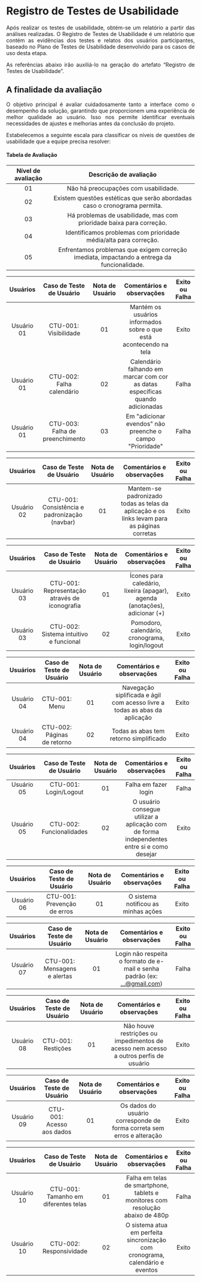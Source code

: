 # Registro de Testes de Usabilidade

<div align="justify">

Após realizar os testes de usabilidade, obtém-se um relatório a partir das análises realizadas. O Registro de Testes de Usabilidade é um relatório que contém as evidências dos testes e relatos dos usuários participantes, baseado no Plano de Testes de Usabilidade desenvolvido para os casos de uso desta etapa.

As referências abaixo irão auxiliá-lo na geração do artefato “Registro de Testes de Usabilidade”.

<h2>A finalidade da avaliação</h2>

O objetivo principal é avaliar cuidadosamente tanto a interface como o desempenho da solução, garantindo que proporcionem uma experiência de melhor qualidade ao usuário. Isso nos permite identificar eventuais necessidades de ajustes e melhorias antes da conclusão do projeto.


Estabelecemos a seguinte escala para classificar os níveis de questões de usabilidade que a equipe precisa resolver:

</div>


<h4>Tabela de Avaliação</h4>

|Nível de avaliação|Descrição de avaliação|
|:---:|:---:|
|01|Não há preocupações com usabilidade.|
|02|Existem questões estéticas que serão abordadas caso o cronograma permita.|
|03|Há problemas de usabilidade, mas com prioridade baixa para correção.|
|04|Identificamos problemas com prioridade média/alta para correção.|
|05|Enfrentamos problemas que exigem correção imediata, impactando a entrega da funcionalidade.|

|Usuários|Caso de Teste de Usuário |Nota de Usuário |Comentários e observações|Exito ou Falha|
|:---:|:---:|:---:|:---:|:---:|
|Usuário 01|CTU-001: Visibilidade |01| Mantém os usuários informados sobre o que está acontecendo na tela|Exito|
|Usuário 01|CTU-002: Falha calendário |02| Calendário falhando em marcar com cor as datas específicas quando adicionadas |Falha|
|Usuário 01|CTU-003: Falha de preenchimento |03| Em "adicionar evendos" não preenche o campo "Prioridade" |Falha| 

|Usuários|Caso de Teste de Usuário |Nota de Usuário |Comentários e observações|Exito ou Falha|
|:---:|:---:|:---:|:---:|:---:|
|Usuário 02|CTU-001: Consistência e padronização (navbar) |01| Mantem-se padronizado todas as telas da aplicação e os links levam para as páginas corretas |Exito|

|Usuários|Caso de Teste de Usuário |Nota de Usuário |Comentários e observações|Exito ou Falha|
|:---:|:---:|:---:|:---:|:---:|
|Usuário 03|CTU-001: Representação através de iconografia |01| Ícones para caledário, lixeira (apagar), agenda (anotações), adicionar (+) |Exito|
|Usuário 03|CTU-002: Sistema intuitivo e funcional |02| Pomodoro, calendário, cronograma, login/logout |Exito|

|Usuários|Caso de Teste de Usuário |Nota de Usuário |Comentários e observações|Exito ou Falha|
|:---:|:---:|:---:|:---:|:---:|
|Usuário 04|CTU-001: Menu |01| Navegação siplificada e ágil com acesso livre a todas as abas da aplicação |Exito|
|Usuário 04|CTU-002: Páginas de retorno |02| Todas as abas tem retorno simplificado |Exito|

|Usuários|Caso de Teste de Usuário |Nota de Usuário |Comentários e observações|Exito ou Falha|
|:---:|:---:|:---:|:---:|:---:|
|Usuário 05|CTU-001: Login/Logout |01| Falha em fazer login |Falha|
|Usuário 05|CTU-002: Funcionalidades|02| O usuário consegue utilizar a aplicação com de forma independentes entre si e como desejar |Exito|

|Usuários|Caso de Teste de Usuário |Nota de Usuário |Comentários e observações|Exito ou Falha|
|:---:|:---:|:---:|:---:|:---:|
|Usuário 06|CTU-001: Prevenção de erros|01| O sistema notificou as minhas ações |Exito| 

|Usuários|Caso de Teste de Usuário |Nota de Usuário |Comentários e observações|Exito ou Falha|
|:---:|:---:|:---:|:---:|:---:|
|Usuário 07|CTU-001: Mensagens e alertas |01| Login não respeita o formato de e-mail e senha padrão (ex: ...@gmail.com) |Falha|

|Usuários|Caso de Teste de Usuário |Nota de Usuário |Comentários e observações|Exito ou Falha|
|:---:|:---:|:---:|:---:|:---:|
|Usuário 08|CTU-001: Restições |01| Não houve restrições ou impedimentos de acesso nem acesso a outros perfis de usuário |Exito|

|Usuários|Caso de Teste de Usuário |Nota de Usuário |Comentários e observações|Exito ou Falha|
|:---:|:---:|:---:|:---:|:---:|
|Usuário 09|CTU-001: Acesso aos dados |01| Os dados do usuário corresponde de forma correta sem erros e alteração|Exito|

|Usuários|Caso de Teste de Usuário |Nota de Usuário |Comentários e observações|Exito ou Falha|
|:---:|:---:|:---:|:---:|:---:|
|Usuário 10|CTU-001: Tamanho em diferentes telas |01| Falha em telas de smartphone, tablets e monitores com resolução abaixo de 480p |Falha|
|Usuário 10|CTU-002: Responsividade|02| O sistema atua em perfeita sincronização com cronograma, calendário e eventos |Exito|
